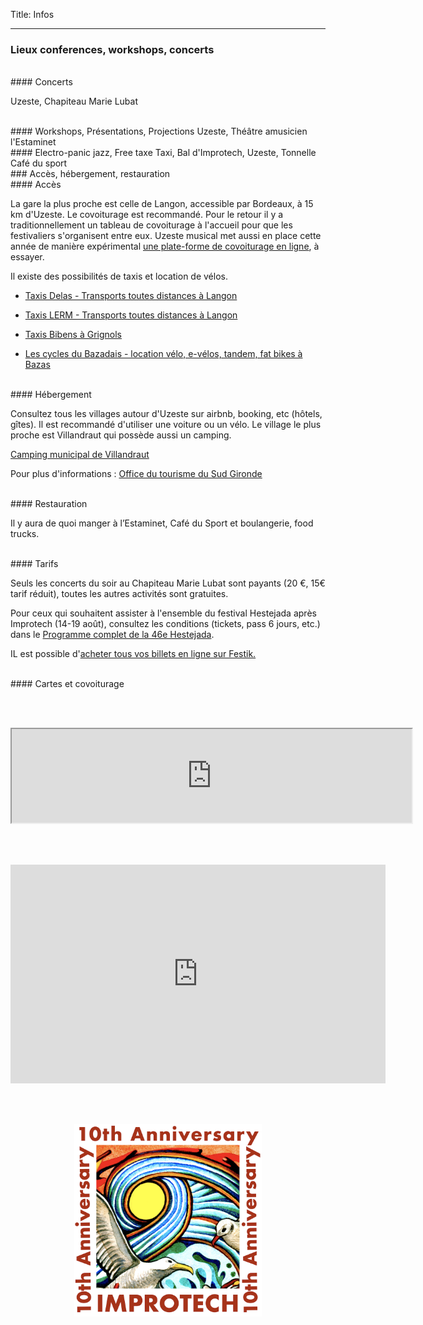 Title: Infos

 ---

### Lieux conferences, workshops, concerts

<br>
#### Concerts

Uzeste, Chapiteau Marie Lubat

<br>
#### Workshops, Présentations,  Projections
Uzeste, Théâtre amusicien l'Estaminet

<br>
#### Electro-panic jazz, Free taxe Taxi, Bal d'Improtech,
Uzeste, Tonnelle Café du sport

<br>
### Accès, hébergement, restauration

<br>
#### Accès

La gare la plus proche est celle de Langon, accessible par Bordeaux, à 15 km d'Uzeste. Le covoiturage est recommandé. Pour le retour il y a traditionnellement un tableau de covoiturage à l'accueil pour que les festivaliers s'organisent entre eux. Uzeste musical met aussi en place cette année de manière expérimental [une plate-forme de covoiturage en ligne](https://www.togetzer.com/covoiturage-evenement/avwyui), à essayer.

Il existe des possibilités de taxis et location de vélos.

* [Taxis Delas - Transports toutes distances à Langon](http://www.taxi-delas-langon.fr/)

* [Taxis LERM - Transports toutes distances à Langon](https://www.taxis-bazas-langon.fr/)

* [Taxis Bibens  à Grignols](https://taxi-bibens.fr/)

* [Les cycles du Bazadais - location vélo, e-vélos, tandem, fat bikes à Bazas](https://www.les-cycles-du-bazadais.fr/fr/index.php)

<br>
#### Hébergement

Consultez tous les villages autour d'Uzeste sur airbnb, booking, etc (hôtels, gîtes). Il est recommandé d'utiliser une voiture ou un vélo. Le village le plus proche est Villandraut qui possède aussi un camping.

[Camping municipal de Villandraut](https://www.villandraut.fr/fr/camping-villandraut-camping-municipal-gironde.php)

Pour plus d'informations : [Office du tourisme du Sud Gironde](https://www.tourisme-sud-gironde.com/)

<br>
#### Restauration

Il y aura de quoi manger à l’Estaminet, Café du Sport et boulangerie, food trucks.

<br>
#### Tarifs

Seuls les concerts du soir au Chapiteau Marie Lubat sont payants (20 €, 15€ tarif réduit), toutes les autres activités sont gratuites.

Pour ceux qui souhaitent assister à l'ensemble du festival Hestejada après Improtech (14-19 août), consultez les conditions (tickets, pass 6 jours, etc.) dans le [Programme complet de la 46e Hestejada]({filename}/doc/Hestejada46Program.pdf).

IL est possible d'[acheter tous vos billets en ligne sur Festik.](https://billetterie.festik.net/um/tab/spectacle/)


<br>
#### Cartes et covoiturage


<br><br>
<p align="center">
<iframe src="https://www.google.com/maps/d/embed?mid=11NTJ075iW8k85UU7baAxsby6N9mB-Bw&ehbc=2E312F" width="640" ></iframe>
</p>


<br><br>
<p align="center">
<iframe style="border:none" src="https://www.togetzer.com/widget.php?params=YTo0OntzOjExOiJhcHBsaWVkVHlwZSI7czo1OiJldmVudCI7czo0OiJ0eXBlIjtzOjU6ImNhcnJlIjtzOjI6ImlkIjtzOjU6IjQwNzM1IjtzOjc6Im9wdGlvbnMiO086Mjk6IklsbHVtaW5hdGVcU3VwcG9ydFxDb2xsZWN0aW9uIjoxOntzOjg6IgAqAGl0ZW1zIjthOjI6e3M6NToiY29sb3IiO3M6NDoibm9pciI7czo2OiJib3JkZXIiO3M6NzoiYXJyb25kaSI7fX19" width="600"  height="350"></iframe>
</p>


<br><br>

<p align="center">
  <img src="../images/Logo_improtech_anniv.png" width="300">
</p>
